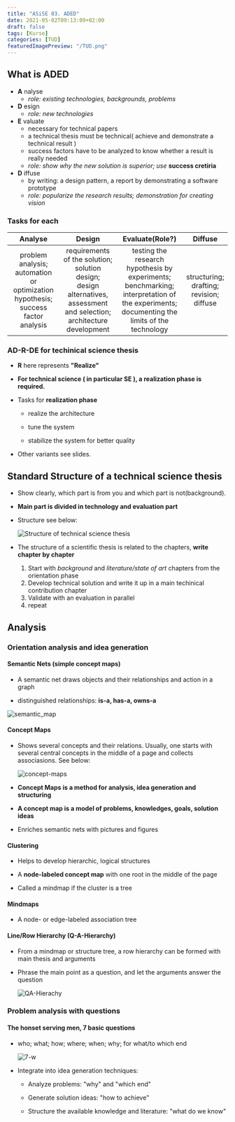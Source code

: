 ```yaml
---
title: "ASiSE 03. ADED"
date: 2021-05-02T09:13:09+02:00
draft: false
tags: [Kurse]
categories: [TUD]
featuredImagePreview: "/TUD.png"
---
```


## What is ADED

- __A__ nalyse
  - _role: existing technologies, backgrounds, problems_
- __D__ esign
  - _role: new technologies_
- __E__ valuate
  - necessary for technical papers
  - a technical thesis must be technical( achieve and demonstrate a technical result )
  - success factors have to be analyzed to know whether a result is really needed
  - _role: show why the new solution is superior; use_ __success cretiria__
- __D__ iffuse
  - by writing: a design pattern, a report by demonstrating a software prototype
  - _role: popularize the research results; demonstration for creating vision_

### Tasks for each

| Analyse | Design | Evaluate(Role?) | Diffuse |
| :-----: | :----: | :------: | :-----: |
|problem analysis;<br>automation or optimization hypothesis;<br>success factor analysis|requirements of the solution;<br>solution design;<br>design alternatives, assessment and selection;<br>architecture development|testing the research hypothesis by experiments;<br>benchmarking;<br>interpretation of the experiments;<br>documenting the limits of the technology|structuring;<br>drafting;<br>revision;<br>diffuse|

### __AD-R-DE__ for techinical science thesis

- __R__ here represents __"Realize"__

- __For technical science ( in particular SE ), a realization phase is required.__

- Tasks for __realization phase__
  
  - realize the architecture
  
  - tune the system
  
  - stabilize the system for better quality

- Other variants see slides.

## Standard Structure of a technical science thesis

- Show clearly, which part is from you and which part is not(background).

- __Main part is divided in technology and evaluation part__

- Structure see below:

    ![Structure of technical science thesis](/Structure-of-technical-science-thesis.png)

- The structure of a scientific thesis is related to the chapters, __write chapter by chapter__

    1. Start with _background_ and _literature/state of art_ chapters from the orientation phase
    2. Develop technical solution and write it up in a main techinical contribution chapter
    3. Validate with an evaluation in parallel
    4. repeat

## Analysis

### Orientation analysis and idea generation

#### Semantic Nets (simple concept maps)

- A semantic net draws objects and their relationships and action in a graph

- distinguished relationships: __is-a, has-a, owns-a__

![semantic_map](/semantic_map.png)

#### Concept Maps

- Shows several concepts and their relations. Usually, one starts with several central concepts in the middle of a page and collects associasions. See below:

    ![concept-maps](/concept-maps.png)

- __Concept Maps is a method for analysis, idea generation and structuring__

- __A concept map is a model of problems, knowledges, goals, solution ideas__

- Enriches semantic nets with pictures and figures

#### Clustering

- Helps to develop hierarchic, logical structures

- A __node-labeled concept map__ with one root in the middle of the page

- Called a mindmap if the cluster is a tree

#### Mindmaps

- A node- or edge-labeled association tree

#### Line/Row Hierarchy (Q-A-Hierarchy)

- From a mindmap or structure tree, a row hierarchy can be formed with main thesis and arguments

- Phrase the main point as a question, and let the arguments answer the question

    ![QA-Hierachy](/QA-Hierachy.png)

### Problem analysis with questions

#### The honset serving men, 7 basic questions

- who; what; how; where; when; why; for what/to which end

    ![7-w](/7-w.png)

- Integrate into idea generation techniques:

  - Analyze problems: "why" and "which end"
  
  - Generate solution ideas: "how to achieve"
  
  - Structure the available knowledge and literature: "what do we know"
